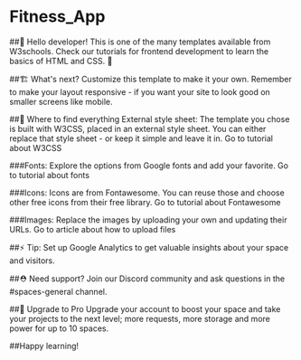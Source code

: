 # Fitness_App

##👋 Hello developer!
This is one of the many templates available from W3schools. Check our tutorials for frontend development to learn the basics of HTML and CSS. 🦄

##🏗 What's next?
Customize this template to make it your own. Remember to make your layout responsive - if you want your site to look good on smaller screens like mobile.

##🎨 Where to find everything
External style sheet: The template you chose is built with W3CSS, placed in an external style sheet. You can either replace that style sheet - or keep it simple and leave it in.
Go to tutorial about W3CSS

###Fonts: Explore the options from Google fonts and add your favorite.
Go to tutorial about fonts

###Icons: Icons are from Fontawesome. You can reuse those and choose other free icons from their free library.
Go to tutorial about Fontawesome

###Images: Replace the images by uploading your own and updating their URLs.
Go to article about how to upload files

##⚡️ Tip: Set up Google Analytics to get valuable insights about your space and visitors.

##⛑ Need support?
Join our Discord community and ask questions in the #spaces-general channel.

##🚀 Upgrade to Pro
Upgrade your account to boost your space and take your projects to the next level; more requests, more storage and more power for up to 10 spaces.

##Happy learning!
